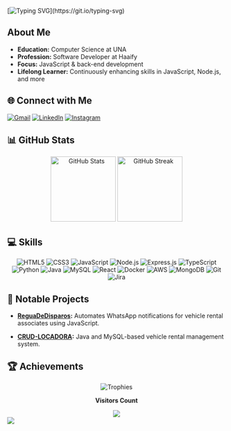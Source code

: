 [![Typing SVG](https://readme-typing-svg.herokuapp.com/?color=2BA5FFFF&size=35&center=true&vCenter=true&width=1000&lines=HELLO,+MY+NAME+IS+YAGO+MENDES;WELCOME+TO+MY+PROFILE!)](https://git.io/typing-svg)

##  About Me
- **Education:** Computer Science at UNA
- **Profession:** Software Developer at Haaify
- **Focus:** JavaScript & back-end development
- **Lifelong Learner:** Continuously enhancing skills in JavaScript, Node.js, and more

## 🌐 Connect with Me
[![Gmail](https://img.shields.io/badge/Gmail-D14836?style=for-the-badge&logo=gmail&logoColor=white)](mailto:yg_mendes@example.com)
[![LinkedIn](https://img.shields.io/badge/LinkedIn-0077B5?style=for-the-badge&logo=linkedin&logoColor=white)](https://www.linkedin.com/in/yago-mendes-328b5923b/)
[![Instagram](https://img.shields.io/badge/Instagram-E4405F?style=for-the-badge&logo=instagram&logoColor=white)](https://www.instagram.com/yg_mendes/)

## 📊 GitHub Stats
<div align="center">
  <img height="150px" src="https://github-readme-stats.vercel.app/api?username=DevMendes21&show_icons=true&theme=tokyonight" alt="GitHub Stats" />
  <img height="150px" src="https://github-readme-streak-stats.herokuapp.com/?user=DevMendes21&theme=tokyonight" alt="GitHub Streak" />
</div>

## 💻 Skills
<div align="center">
  <img src="https://img.shields.io/badge/HTML5-0D1117?style=for-the-badge&logo=html5&logoColor=white" alt="HTML5" />
  <img src="https://img.shields.io/badge/CSS3-0D1117?style=for-the-badge&logo=css3&logoColor=blue" alt="CSS3" />
  <img src="https://img.shields.io/badge/JavaScript-0D1117?style=for-the-badge&logo=javascript" alt="JavaScript" />
  <img src="https://img.shields.io/badge/Node.js-0D1117?style=for-the-badge&logo=node.js&logoColor=green" alt="Node.js" />
  <img src="https://img.shields.io/badge/Express.js-0D1117?style=for-the-badge&logo=express" alt="Express.js" />
  <img src="https://img.shields.io/badge/TypeScript-0D1117?style=for-the-badge&logo=typescript" alt="TypeScript" />
  <img src="https://img.shields.io/badge/Python-0D1117?style=for-the-badge&logo=python&logoColor=1572B6" alt="Python" />
  <img src="https://img.shields.io/badge/Java-0D1117?style=for-the-badge&logo=openjdk&logoColor=white" alt="Java" />
  <img src="https://img.shields.io/badge/MySQL-0D1117?style=for-the-badge&logo=mysql" alt="MySQL" />
  <img src="https://img.shields.io/badge/React-0D1117?style=for-the-badge&logo=react" alt="React" />
  <img src="https://img.shields.io/badge/Docker-0D1117?style=for-the-badge&logo=docker" alt="Docker" />
  <img src="https://img.shields.io/badge/AWS-0D1117?style=for-the-badge&logo=amazon-aws" alt="AWS" />
  <img src="https://img.shields.io/badge/MongoDB-0D1117?style=for-the-badge&logo=mongodb&logoColor=green" alt="MongoDB" />
  <img src="https://img.shields.io/badge/Git-0D1117?style=for-the-badge&logo=git&logoColor=orange" alt="Git" />
  <img src="https://img.shields.io/badge/Jira-0D1117?style=for-the-badge&logo=jira&logoColor=blue" alt="Jira" />
</div>

## 📁 Notable Projects
- **[ReguaDeDisparos](https://github.com/DevMendes21/ReguaDeDisparos):** Automates WhatsApp notifications for vehicle rental associates using JavaScript.

- **[CRUD-LOCADORA](https://github.com/DevMendes21/CRUD-LOCADORA):** Java and MySQL-based vehicle rental management system.

## 🏆 Achievements
<div align="center">
  <img src="https://github-profile-trophy.vercel.app/?username=DevMendes21&theme=tokyonight" alt="Trophies" />
</div>

<div align="center">
   <p><b>Visitors Count</b></p>  
   <img src="https://profile-counter.glitch.me/{DevMendes21}/count.svg" />
</div>

<img src="https://capsule-render.vercel.app/api?type=waving&color=2BA5FFFF&height=120&section=footer"/>